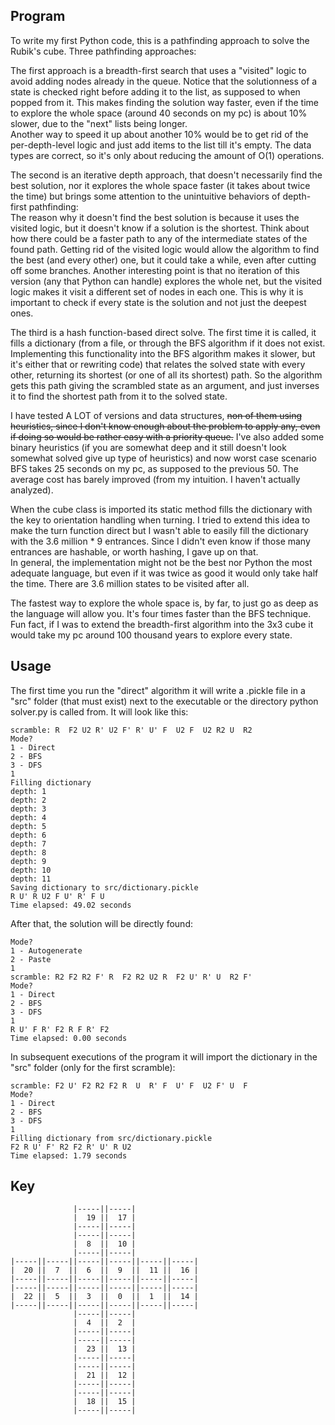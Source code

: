 ## Program

To write my first Python code, this is a pathfinding approach to solve the Rubik's cube. Three pathfinding approaches:

The first approach is a breadth-first search that uses a "visited" logic to avoid adding nodes already in the queue. Notice that the solutionness of a state is checked right before adding it to the list, as supposed to when popped from it. This makes finding the solution way faster, even if the time to explore the whole space (around 40 seconds on my pc) is about 10% slower, due to the "next" lists being longer.  
Another way to speed it up about another 10% would be to get rid of the per-depth-level logic and just add items to the list till it's empty. The data types are correct, so it's only about reducing the amount of O(1) operations.

The second is an iterative depth approach, that doesn't necessarily find the best solution, nor it explores the whole space faster (it takes about twice the time) but brings some attention to the unintuitive behaviors of depth-first pathfinding:  
The reason why it doesn't find the best solution is because it uses the visited logic, but it doesn't know if a solution is the shortest. Think about how there could be a faster path to any of the intermediate states of the found path. Getting rid of the visited logic would allow the algorithm to find the best (and every other) one, but it could take a while, even after cutting off some branches.
Another interesting point is that no iteration of this version (any that Python can handle) explores the whole net, but the visited logic makes it visit a different set of nodes in each one. This is why it is important to check if every state is the solution and not just the deepest ones.

The third is a hash function-based direct solve. The first time it is called, it fills a dictionary (from a file, or through the BFS algorithm if it does not exist. Implementing this functionality into the BFS algorithm makes it slower, but it's either that or rewriting code) that relates the solved state with every other, returning its shortest (or one of all its shortest) path. So the algorithm gets this path giving the scrambled state as an argument, and just inverses it to find the shortest path from it to the solved state.


I have tested A LOT of versions and data structures, <s>non of them using heuristics, since I don't know enough about the problem to apply any, even if doing so would be rather easy with a priority queue.</s> I've also added some binary heuristics (if you are somewhat deep and it still doesn't look somewhat solved give up type of heuristics) and now worst case scenario BFS takes 25 seconds on my pc, as supposed to the previous 50. The average cost has barely improved (from my intuition. I haven't actually analyzed).

When the cube class is imported its static method fills the dictionary with the key to orientation handling when turning. I tried to extend this idea to make the turn function direct but I wasn't able to easily fill the dictionary with the 3.6 million * 9 entrances. Since I didn't even know if those many entrances are hashable, or worth hashing, I gave up on that.  
In general, the implementation might not be the best nor Python the most adequate language, but even if it was twice as good it would only take half the time. There are 3.6 million states to be visited after all.

The fastest way to explore the whole space is, by far, to just go as deep as the language will allow you. It's four times faster than the BFS technique.  
Fun fact, if I was to extend the breadth-first algorithm into the 3x3 cube it would take my pc around 100 thousand years to explore every state.

## Usage

The first time you run the "direct" algorithm it will write a .pickle file in a "src" folder (that must exist) next to the executable or the directory python solver.py is called from. It will look like this:

    scramble: R  F2 U2 R' U2 F' R' U' F  U2 F  U2 R2 U  R2
    Mode?
    1 - Direct
    2 - BFS
    3 - DFS
    1
    Filling dictionary
    depth: 1
    depth: 2
    depth: 3
    depth: 4
    depth: 5
    depth: 6
    depth: 7
    depth: 8
    depth: 9
    depth: 10
    depth: 11
    Saving dictionary to src/dictionary.pickle
    R U' R U2 F U' R' F U
    Time elapsed: 49.02 seconds

After that, the solution will be directly found:

    Mode?
    1 - Autogenerate
    2 - Paste
    1
    scramble: R2 F2 R2 F' R  F2 R2 U2 R  F2 U' R' U  R2 F'
    Mode?
    1 - Direct
    2 - BFS
    3 - DFS
    1
    R U' F R' F2 R F R' F2
    Time elapsed: 0.00 seconds

In subsequent executions of the program it will import the dictionary in the "src" folder (only for the first scramble):

    scramble: F2 U' F2 R2 F2 R  U  R' F  U' F  U2 F' U  F
    Mode?
    1 - Direct
    2 - BFS
    3 - DFS
    1
    Filling dictionary from src/dictionary.pickle
    F2 R U' F' R2 F2 R' U' R U2
    Time elapsed: 1.79 seconds

## Key

                  |-----||-----|
                  |  19 ||  17 |
                  |-----||-----|
                  |-----||-----|
                  |  8  ||  10 |
                  |-----||-----|
    |-----||-----||-----||-----||-----||-----|
    |  20 ||  7  ||  6  ||  9  ||  11 ||  16 |
    |-----||-----||-----||-----||-----||-----|
    |-----||-----||-----||-----||-----||-----|
    |  22 ||  5  ||  3  ||  0  ||  1  ||  14 |
    |-----||-----||-----||-----||-----||-----|
                  |-----||-----|
                  |  4  ||  2  |
                  |-----||-----|
                  |-----||-----|
                  |  23 ||  13 |
                  |-----||-----|
                  |-----||-----|
                  |  21 ||  12 |
                  |-----||-----|
                  |-----||-----|
                  |  18 ||  15 |
                  |-----||-----|                  
